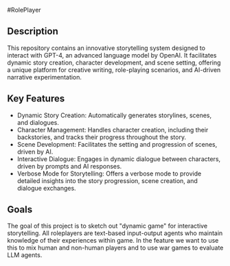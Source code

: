 #RolePlayer

## Description
This repository contains an innovative storytelling system designed to interact with GPT-4, an advanced language model by OpenAI. It facilitates dynamic story creation, character development, and scene setting, offering a unique platform for creative writing, role-playing scenarios, and AI-driven narrative experimentation.

## Key Features
- Dynamic Story Creation: Automatically generates storylines, scenes, and dialogues.
- Character Management: Handles character creation, including their backstories, and tracks their progress throughout the story.
- Scene Development: Facilitates the setting and progression of scenes, driven by AI.
- Interactive Dialogue: Engages in dynamic dialogue between characters, driven by prompts and AI responses.
- Verbose Mode for Storytelling: Offers a verbose mode to provide detailed insights into the story progression, scene creation, and dialogue exchanges.

## Goals

The goal of this project is to sketch out "dynamic game" for interactive storytelling. All roleplayers are text-based input-output agents who maintain knowledge of their experiences within game. In the feature we want to use this to mix human and non-human players and to use war games to evaluate LLM agents.